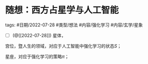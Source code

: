 # 随想：西方占星学与人工智能

tags: #日期/2022-07-28 #类型/想法 #内容/强化学习 #内容/玄学/星象 

- [ ] (@[[2022-07-28]]) 星体，

宫位，暨人生的领域，对应于人工智能中强化学习的状态$S$；

星座，对应于强化学习的策略$\pi$；


